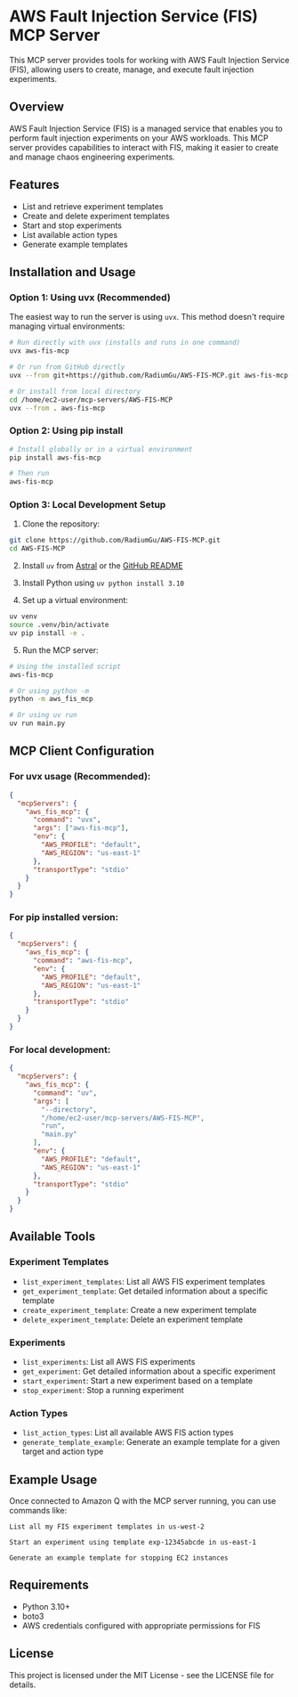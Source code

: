 # AWS Fault Injection Service (FIS) MCP Server

This MCP server provides tools for working with AWS Fault Injection Service (FIS), allowing users to create, manage, and execute fault injection experiments.

## Overview

AWS Fault Injection Service (FIS) is a managed service that enables you to perform fault injection experiments on your AWS workloads. This MCP server provides capabilities to interact with FIS, making it easier to create and manage chaos engineering experiments.

## Features

- List and retrieve experiment templates
- Create and delete experiment templates
- Start and stop experiments
- List available action types
- Generate example templates

## Installation and Usage

### Option 1: Using uvx (Recommended)

The easiest way to run the server is using `uvx`. This method doesn't require managing virtual environments:

```bash
# Run directly with uvx (installs and runs in one command)
uvx aws-fis-mcp

# Or run from GitHub directly
uvx --from git+https://github.com/RadiumGu/AWS-FIS-MCP.git aws-fis-mcp

# Or install from local directory
cd /home/ec2-user/mcp-servers/AWS-FIS-MCP
uvx --from . aws-fis-mcp
```

### Option 2: Using pip install

```bash
# Install globally or in a virtual environment
pip install aws-fis-mcp

# Then run
aws-fis-mcp
```

### Option 3: Local Development Setup

1. Clone the repository:
```bash
git clone https://github.com/RadiumGu/AWS-FIS-MCP.git
cd AWS-FIS-MCP
```

2. Install `uv` from [Astral](https://docs.astral.sh/uv/getting-started/installation/) or the [GitHub README](https://github.com/astral-sh/uv#installation)

3. Install Python using `uv python install 3.10`

4. Set up a virtual environment:
```bash
uv venv
source .venv/bin/activate
uv pip install -e .
```

5. Run the MCP server:
```bash
# Using the installed script
aws-fis-mcp

# Or using python -m
python -m aws_fis_mcp

# Or using uv run
uv run main.py
```

## MCP Client Configuration

### For uvx usage (Recommended):
```json
{
  "mcpServers": {
    "aws_fis_mcp": {
      "command": "uvx",
      "args": ["aws-fis-mcp"],
      "env": {
        "AWS_PROFILE": "default",
        "AWS_REGION": "us-east-1"
      },
      "transportType": "stdio"
    }
  }
}
```

### For pip installed version:
```json
{
  "mcpServers": {
    "aws_fis_mcp": {
      "command": "aws-fis-mcp",
      "env": {
        "AWS_PROFILE": "default",
        "AWS_REGION": "us-east-1"
      },
      "transportType": "stdio"
    }
  }
}
```

### For local development:
```json
{
  "mcpServers": {
    "aws_fis_mcp": {
      "command": "uv",
      "args": [
        "--directory",
        "/home/ec2-user/mcp-servers/AWS-FIS-MCP",
        "run",
        "main.py"
      ],
      "env": {
        "AWS_PROFILE": "default",
        "AWS_REGION": "us-east-1"
      },
      "transportType": "stdio"
    }
  }
}
```

## Available Tools

### Experiment Templates
- `list_experiment_templates`: List all AWS FIS experiment templates
- `get_experiment_template`: Get detailed information about a specific template
- `create_experiment_template`: Create a new experiment template
- `delete_experiment_template`: Delete an experiment template

### Experiments
- `list_experiments`: List all AWS FIS experiments
- `get_experiment`: Get detailed information about a specific experiment
- `start_experiment`: Start a new experiment based on a template
- `stop_experiment`: Stop a running experiment

### Action Types
- `list_action_types`: List all available AWS FIS action types
- `generate_template_example`: Generate an example template for a given target and action type

## Example Usage

Once connected to Amazon Q with the MCP server running, you can use commands like:

```
List all my FIS experiment templates in us-west-2
```

```
Start an experiment using template exp-12345abcde in us-east-1
```

```
Generate an example template for stopping EC2 instances
```

## Requirements

- Python 3.10+
- boto3
- AWS credentials configured with appropriate permissions for FIS

## License

This project is licensed under the MIT License - see the LICENSE file for details.